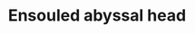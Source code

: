 ---
layout: item
title: Ensouled abyssal head
item-id: 13507
datatable: true
id: 13507
name: "Ensouled abyssal head"
members: true
lowalch: 234
highalch: 351
examine: "The creature's soul is still in here."
monsters:
  - id: 415
    name: "Abyssal demon"
    members: true
    combat_level: 124
    wiki_url: "https://oldschool.runescape.wiki/w/Abyssal_demon#Standard"
    drops:
      - quantity: "1"
        rarity: 0.04
    image: "https://oldschool.runescape.wiki/images/2/21/Abyssal_demon.png?5e1ed"
  - id: 2586
    name: "Abyssal walker"
    members: true
    combat_level: 81
    wiki_url: "https://oldschool.runescape.wiki/w/Abyssal_walker"
    drops:
      - quantity: "1"
        rarity: 0.025
    image: "https://oldschool.runescape.wiki/images/d/d8/Abyssal_walker.png?019b1"
  - id: 7410
    name: "Greater abyssal demon"
    members: true
    combat_level: 342
    wiki_url: "https://oldschool.runescape.wiki/w/Greater_abyssal_demon"
    drops:
      - quantity: "1"
        rarity: 1
    image: "https://oldschool.runescape.wiki/images/9/9b/Greater_abyssal_demon.png?8e615"
---